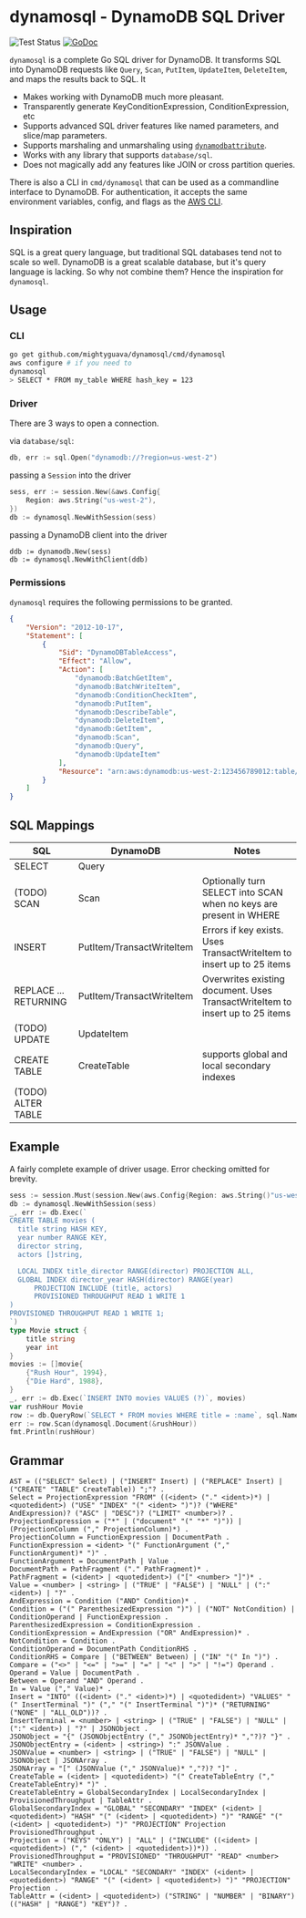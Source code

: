 # dynamosql - DynamoDB SQL Driver

![Test Status](https://github.com/mightyguava/dynamosql/workflows/Test/badge.svg)
[![GoDoc](https://img.shields.io/badge/pkg.go.dev-doc-blue)](http://pkg.go.dev/github.com/mightyguava/dynamosql)

`dynamosql` is a complete Go SQL driver for DynamoDB. It transforms SQL into DynamoDB requests like `Query`, `Scan`, `PutItem`, `UpdateItem`, `DeleteItem`, and maps the results back to SQL. It

* Makes working with DynamoDB much more pleasant.
* Transparently generate KeyConditionExpression, ConditionExpression, etc
* Supports advanced SQL driver features like named parameters, and slice/map parameters.
* Supports marshaling and unmarshaling using [`dynamodbattribute`](https://docs.aws.amazon.com/sdk-for-go/api/service/dynamodb/dynamodbattribute/).
* Works with any library that supports `database/sql`.
* Does not magically add any features like JOIN or cross partition queries.

There is also a CLI in `cmd/dynamosql` that can be used as a commandline interface to DynamoDB. For authentication, it accepts the same environment variables, config, and flags as the [AWS CLI](https://docs.aws.amazon.com/cli/latest/userguide/cli-chap-configure.html).

## Inspiration

SQL is a great query language, but traditional SQL databases tend not to scale so well. DynamoDB is a great scalable database, but it's query language is lacking. So why not combine them? Hence the inspiration for `dynamosql`.

## Usage

### CLI

```bash
go get github.com/mightyguava/dynamosql/cmd/dynamosql
aws configure # if you need to
dynamosql
> SELECT * FROM my_table WHERE hash_key = 123
```

### Driver

There are 3 ways to open a connection.

via `database/sql`:

```go
db, err := sql.Open("dynamodb://?region=us-west-2")
```
passing a `Session` into the driver

```go
sess, err := session.New(&aws.Config{
	Region: aws.String("us-west-2"),
})
db := dynamosql.NewWithSession(sess)
```

passing a DynamoDB client into the driver

```
ddb := dynamodb.New(sess)
db := dynamosql.NewWithClient(ddb)
```


### Permissions

`dynamosql` requires the following permissions to be granted.

```json
{
    "Version": "2012-10-17",
    "Statement": [
        {
            "Sid": "DynamoDBTableAccess",
            "Effect": "Allow",
            "Action": [
                "dynamodb:BatchGetItem",
                "dynamodb:BatchWriteItem",
                "dynamodb:ConditionCheckItem",
                "dynamodb:PutItem",
                "dynamodb:DescribeTable",
                "dynamodb:DeleteItem",
                "dynamodb:GetItem",
                "dynamodb:Scan",
                "dynamodb:Query",
                "dynamodb:UpdateItem"
            ],
            "Resource": "arn:aws:dynamodb:us-west-2:123456789012:table/TableName"
        }
    ]
}
```

## SQL Mappings

| SQL | DynamoDB | Notes |
| --- | --- | --- |
| SELECT | Query |
| (TODO) SCAN | Scan | Optionally turn SELECT into SCAN when no keys are present in WHERE
| INSERT | PutItem/TransactWriteItem | Errors if key exists. Uses TransactWriteItem to insert up to 25 items |
| REPLACE ... RETURNING | PutItem/TransactWriteItem | Overwrites existing document.  Uses TransactWriteItem to insert up to 25 items |
| (TODO) UPDATE | UpdateItem | |
| CREATE TABLE | CreateTable | supports global and local secondary indexes |
| (TODO) ALTER TABLE | | |

## Example

A fairly complete example of driver usage. Error checking omitted for brevity.

```go
sess := session.Must(session.New(aws.Config{Region: aws.String()"us-west-2")}))
db := dynamosql.NewWithSession(sess)
_, err := db.Exec(`
CREATE TABLE movies (
  title string HASH KEY,
  year number RANGE KEY,
  director string,
  actors []string,

  LOCAL INDEX title_director RANGE(director) PROJECTION ALL,
  GLOBAL INDEX director_year HASH(director) RANGE(year)
      PROJECTION INCLUDE (title, actors)
      PROVISIONED THROUGHPUT READ 1 WRITE 1
)
PROVISIONED THROUGHPUT READ 1 WRITE 1;
`)
type Movie struct {
    title string
    year int
}
movies := []movie{
    {"Rush Hour", 1994},
    {"Die Hard", 1988},
}
_, err := db.Exec(`INSERT INTO movies VALUES (?)`, movies)
var rushHour Movie
row := db.QueryRow(`SELECT * FROM movies WHERE title = :name`, sql.Named("name", "Rush Hour"))
err := row.Scan(dynamosql.Document(&rushHour))
fmt.Println(rushHour)
```

## Grammar

```ebnf
AST = (("SELECT" Select) | ("INSERT" Insert) | ("REPLACE" Insert) | ("CREATE" "TABLE" CreateTable)) ";"? .
Select = ProjectionExpression "FROM" ((<ident> ("." <ident>)*) | <quotedident>) ("USE" "INDEX" "(" <ident> ")")? ("WHERE" AndExpression)? ("ASC" | "DESC")? ("LIMIT" <number>)? .
ProjectionExpression = ("*" | ("document" "(" "*" ")")) | (ProjectionColumn ("," ProjectionColumn)*) .
ProjectionColumn = FunctionExpression | DocumentPath .
FunctionExpression = <ident> "(" FunctionArgument ("," FunctionArgument)* ")" .
FunctionArgument = DocumentPath | Value .
DocumentPath = PathFragment ("." PathFragment)* .
PathFragment = (<ident> | <quotedident>) ("[" <number> "]")* .
Value = <number> | <string> | ("TRUE" | "FALSE") | "NULL" | (":" <ident>) | "?" .
AndExpression = Condition ("AND" Condition)* .
Condition = ("(" ParenthesizedExpression ")") | ("NOT" NotCondition) | ConditionOperand | FunctionExpression .
ParenthesizedExpression = ConditionExpression .
ConditionExpression = AndExpression ("OR" AndExpression)* .
NotCondition = Condition .
ConditionOperand = DocumentPath ConditionRHS .
ConditionRHS = Compare | ("BETWEEN" Between) | ("IN" "(" In ")") .
Compare = ("<>" | "<=" | ">=" | "=" | "<" | ">" | "!=") Operand .
Operand = Value | DocumentPath .
Between = Operand "AND" Operand .
In = Value ("," Value)* .
Insert = "INTO" ((<ident> ("." <ident>)*) | <quotedident>) "VALUES" "(" InsertTerminal ")" ("," "(" InsertTerminal ")")* ("RETURNING" ("NONE" | "ALL_OLD"))? .
InsertTerminal = <number> | <string> | ("TRUE" | "FALSE") | "NULL" | (":" <ident>) | "?" | JSONObject .
JSONObject = "{" (JSONObjectEntry ("," JSONObjectEntry)* ","?)? "}" .
JSONObjectEntry = (<ident> | <string>) ":" JSONValue .
JSONValue = <number> | <string> | ("TRUE" | "FALSE") | "NULL" | JSONObject | JSONArray .
JSONArray = "[" (JSONValue ("," JSONValue)* ","?)? "]" .
CreateTable = (<ident> | <quotedident>) "(" CreateTableEntry ("," CreateTableEntry)* ")" .
CreateTableEntry = GlobalSecondaryIndex | LocalSecondaryIndex | ProvisionedThroughput | TableAttr .
GlobalSecondaryIndex = "GLOBAL" "SECONDARY" "INDEX" (<ident> | <quotedident>) "HASH" "(" (<ident> | <quotedident>) ")" "RANGE" "(" (<ident> | <quotedident>) ")" "PROJECTION" Projection ProvisionedThroughput .
Projection = ("KEYS" "ONLY") | "ALL" | ("INCLUDE" ((<ident> | <quotedident>) ("," (<ident> | <quotedident>))*)) .
ProvisionedThroughput = "PROVISIONED" "THROUGHPUT" "READ" <number> "WRITE" <number> .
LocalSecondaryIndex = "LOCAL" "SECONDARY" "INDEX" (<ident> | <quotedident>) "RANGE" "(" (<ident> | <quotedident>) ")" "PROJECTION" Projection .
TableAttr = (<ident> | <quotedident>) ("STRING" | "NUMBER" | "BINARY") (("HASH" | "RANGE") "KEY")? .
```